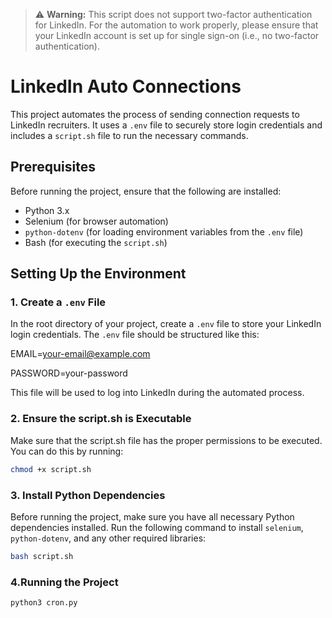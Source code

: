 > ⚠️ **Warning:** This script does not support two-factor authentication for LinkedIn. For the automation to work properly, please ensure that your LinkedIn account is set up for single sign-on (i.e., no two-factor authentication).
# LinkedIn Auto Connections

This project automates the process of sending connection requests to LinkedIn recruiters. It uses a `.env` file to securely store login credentials and includes a `script.sh` file to run the necessary commands.

## Prerequisites

Before running the project, ensure that the following are installed:

- Python 3.x
- Selenium (for browser automation)
- `python-dotenv` (for loading environment variables from the `.env` file)
- Bash (for executing the `script.sh`)

## Setting Up the Environment

### 1. Create a `.env` File

In the root directory of your project, create a `.env` file to store your LinkedIn login credentials. The `.env` file should be structured like this:

EMAIL=your-email@example.com  

PASSWORD=your-password


This file will be used to log into LinkedIn during the automated process.

### 2. Ensure the script.sh is Executable
Make sure that the script.sh file has the proper permissions to be executed. You can do this by running:

```bash
chmod +x script.sh
```

### 3. Install Python Dependencies

Before running the project, make sure you have all necessary Python dependencies installed. Run the following command to install `selenium`, `python-dotenv`, and any other required libraries:

```bash
bash script.sh
```

### 4.Running the Project

```bash
python3 cron.py
```


